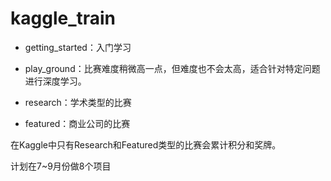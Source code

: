 # kaggle_train
- getting_started：入门学习

- play_ground：比赛难度稍微高一点，但难度也不会太高，适合针对特定问题进行深度学习。

- research：学术类型的比赛

- featured：商业公司的比赛


在Kaggle中只有Research和Featured类型的比赛会累计积分和奖牌。

计划在7~9月份做8个项目
